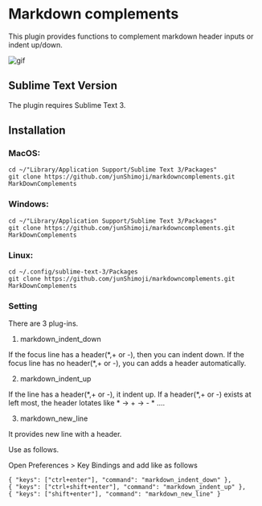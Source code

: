 # Markdown complements

This plugin provides functions to complement markdown header inputs or indent up/down.

![gif](https://immense-headland-55656.herokuapp.com/markdownComplements.gif)

## Sublime Text Version

The plugin requires Sublime Text 3.

## Installation

### MacOS: 

    cd ~/"Library/Application Support/Sublime Text 3/Packages"
    git clone https://github.com/junShimoji/markdowncomplements.git MarkDownComplements

### Windows:

    cd ~/"Library/Application Support/Sublime Text 3/Packages"
    git clone https://github.com/junShimoji/markdowncomplements.git MarkDownComplements

### Linux:

    cd ~/.config/sublime-text-3/Packages
    git clone https://github.com/junShimoji/markdowncomplements.git MarkDownComplements

### Setting

There are 3 plug-ins.

1. markdown_indent_down

If the focus line has a header(\*,+ or -), then you can indent down.
If the focus line has no header(\*,+ or -), you can adds a header automatically.

2. markdown_indent_up

If the line has a header(\*,+ or -), it indent up.
If a header(\*,+ or -) exists at left most, the header lotates like * -> + -> - * ....

3. markdown_new_line

It provides new line with a header.

Use as follows.

Open Preferences > Key Bindings and add like as follows

    { "keys": ["ctrl+enter"], "command": "markdown_indent_down" },
    { "keys": ["ctrl+shift+enter"], "command": "markdown_indent_up" },
    { "keys": ["shift+enter"], "command": "markdown_new_line" }


